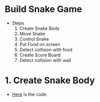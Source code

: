 # Build Snake Game
- Steps
    1. Create Snake Body
    2. Move Snake
    3. Control Snake
    4. Put Food on screen
    5. Detect collision with food
    6. Create Score Board
    7. Detect collision with wall


# 1. Create Snake Body
- [Here](./snake-game-1.py) is the code